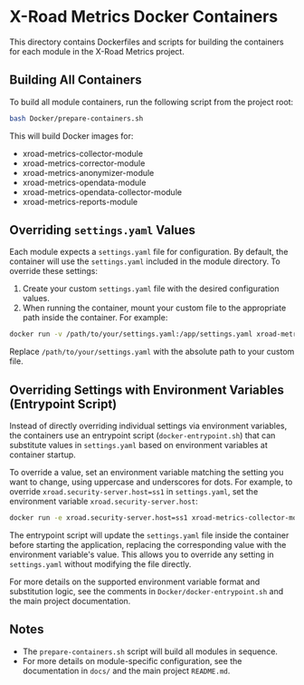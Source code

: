 # X-Road Metrics Docker Containers

This directory contains Dockerfiles and scripts for building the containers for each module in the X-Road Metrics project.

## Building All Containers

To build all module containers, run the following script from the project root:

```bash
bash Docker/prepare-containers.sh
```

This will build Docker images for:
- xroad-metrics-collector-module
- xroad-metrics-corrector-module
- xroad-metrics-anonymizer-module
- xroad-metrics-opendata-module
- xroad-metrics-opendata-collector-module
- xroad-metrics-reports-module

## Overriding `settings.yaml` Values

Each module expects a `settings.yaml` file for configuration. By default, the container will use the `settings.yaml` included in the module directory. To override these settings:

1. Create your custom `settings.yaml` file with the desired configuration values.
2. When running the container, mount your custom file to the appropriate path inside the container. For example:

```bash
docker run -v /path/to/your/settings.yaml:/app/settings.yaml xroad-metrics-collector-module
```

Replace `/path/to/your/settings.yaml` with the absolute path to your custom file.

## Overriding Settings with Environment Variables (Entrypoint Script)

Instead of directly overriding individual settings via environment variables, the containers use an entrypoint script (`docker-entrypoint.sh`) that can substitute values in `settings.yaml` based on environment variables at container startup.

To override a value, set an environment variable matching the setting you want to change, using uppercase and underscores for dots. For example, to override `xroad.security-server.host=ss1` in `settings.yaml`, set the environment variable `xroad.security-server.host`:

```bash
docker run -e xroad.security-server.host=ss1 xroad-metrics-collector-module
```

The entrypoint script will update the `settings.yaml` file inside the container before starting the application, replacing the corresponding value with the environment variable's value. This allows you to override any setting in `settings.yaml` without modifying the file directly.

For more details on the supported environment variable format and substitution logic, see the comments in `Docker/docker-entrypoint.sh` and the main project documentation.

## Notes
- The `prepare-containers.sh` script will build all modules in sequence.
- For more details on module-specific configuration, see the documentation in `docs/` and the main project `README.md`.
